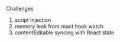 Challenges
1. script injection
2. memory leak from react hook watch
3. contentEditable syncing with React state